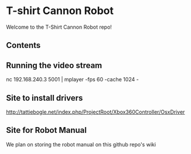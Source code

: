 T-shirt Cannon Robot
=============

Welcome to the T-Shirt Cannon Robot repo!

Contents
-------------

Running the video stream
-------------
nc 192.168.240.3 5001 | mplayer -fps 60 -cache 1024 -

Site to install drivers
-------------
http://tattiebogle.net/index.php/ProjectRoot/Xbox360Controller/OsxDriver

Site for Robot Manual
-------------
We plan on storing the robot manual on this github repo's wiki
